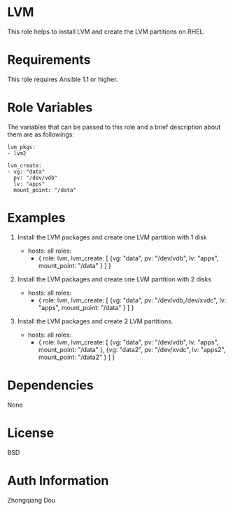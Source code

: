 LVM
============

This role helps to install LVM and create the LVM partitions on RHEL. 

Requirements
============

This role requires Ansible 1.1 or higher.

Role Variables
==============

The variables that can be passed to this role and a brief description about them are as followings:
    
    lvm_pkgs:
    - lvm2

    lvm_create:
    - vg: "data"
      pv: "/dev/vdb"
      lv: "apps"
      mount_point: "/data"

Examples
===========

1) Install the LVM packages and create one LVM partition with 1 disk
    
    - hosts: all
      roles:
      - { role: lvm, 
          lvm_create: [
          {vg: "data", pv: "/dev/vdb", lv: "apps", mount_point: "/data" }
          ]
        }

2) Install the LVM packages and create one LVM partition with 2 disks
    
    - hosts: all
      roles:
      - { role: lvm, 
          lvm_create: [
          {vg: "data", pv: "/dev/vdb,/dev/xvdc", lv: "apps", mount_point: "/data" }
          ]
        }

3) Install the LVM packages and create 2 LVM partitions.
    
    - hosts: all
      roles:
      - { role: lvm, 
          lvm_create: [
          {vg: "data", pv: "/dev/vdb", lv: "apps", mount_point: "/data" },
          {vg: "data2", pv: "/dev/xvdc", lv: "apps2", mount_point: "/data2" }
          ]
        }


Dependencies
=============

None

License
=============

BSD

Auth Information
================
Zhongqiang Dou
